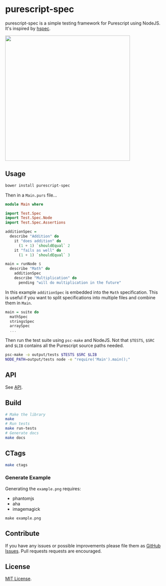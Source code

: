 # purescript-spec

purescript-spec is a simple testing framework for Purescript using NodeJS. It's
inspired by [hspec](http://hspec.github.io/).

<img src="https://raw.githubusercontent.com/owickstrom/purescript-spec/master/example.png" width="400" />

## Usage

```bash
bower install purescript-spec
```

Then in a `Main.purs` file...

```purescript
module Main where

import Test.Spec
import Test.Spec.Node
import Test.Spec.Assertions

additionSpec =
  describe "Addition" do
    it "does addition" do
      (1 + 1) `shouldEqual` 2
    it "fails as well" do
      (1 + 1) `shouldEqual` 3

main = runNode $
  describe "Math" do
    additionSpec
    describe "Multiplication" do
      pending "will do multiplication in the future"
```

In this example `additionSpec` is embedded into the `Math` specification. This
is useful if you want to split specifications into multiple files and combine
them in `Main`.

```purescript
main = suite do
  mathSpec
  stringsSpec
  arraySpec
  ...
```

Then run the test suite using `psc-make` and NodeJS. Not that `$TESTS`, `$SRC`
and `$LIB` contains all the Purescript source paths needed.

```bash
psc-make -o output/tests $TESTS $SRC $LIB
NODE_PATH=output/tests node -e "require('Main').main();"
```

## API

See [API](API.md).

## Build

```bash
# Make the library
make
# Run tests
make run-tests
# Generate docs
make docs
```

## CTags

```bash
make ctags
```

### Generate Example

Generating the `example.png` requires:

* phantomjs
* aha
* imagemagick

```
make example.png
```

## Contribute

If you have any issues or possible improvements please file them as
[GitHub Issues](https://github.com/owickstrom/purescript-spec/issues). Pull
requests requests are encouraged.

## License

[MIT License](LICENSE.md).

